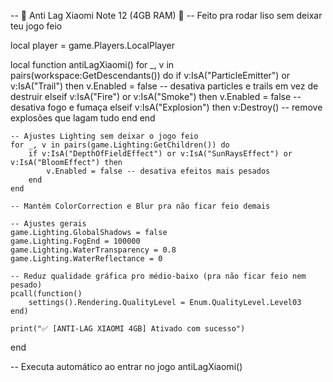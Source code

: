-- 🛑 Anti Lag Xiaomi Note 12 (4GB RAM) 🛑
-- Feito pra rodar liso sem deixar teu jogo feio

local player = game.Players.LocalPlayer

local function antiLagXiaomi()
	for _, v in pairs(workspace:GetDescendants()) do
		if v:IsA("ParticleEmitter") or v:IsA("Trail") then
			v.Enabled = false -- desativa particles e trails em vez de destruir
		elseif v:IsA("Fire") or v:IsA("Smoke") then
			v.Enabled = false -- desativa fogo e fumaça
		elseif v:IsA("Explosion") then
			v:Destroy() -- remove explosões que lagam tudo
		end
	end

	-- Ajustes Lighting sem deixar o jogo feio
	for _, v in pairs(game.Lighting:GetChildren()) do
		if v:IsA("DepthOfFieldEffect") or v:IsA("SunRaysEffect") or v:IsA("BloomEffect") then
			v.Enabled = false -- desativa efeitos mais pesados
		end
	end

	-- Mantém ColorCorrection e Blur pra não ficar feio demais

	-- Ajustes gerais
	game.Lighting.GlobalShadows = false
	game.Lighting.FogEnd = 100000
	game.Lighting.WaterTransparency = 0.8
	game.Lighting.WaterReflectance = 0

	-- Reduz qualidade gráfica pro médio-baixo (pra não ficar feio nem pesado)
	pcall(function()
		settings().Rendering.QualityLevel = Enum.QualityLevel.Level03
	end)

	print("✅ [ANTI-LAG XIAOMI 4GB] Ativado com sucesso")
end

-- Executa automático ao entrar no jogo
antiLagXiaomi()
